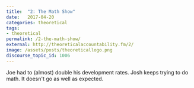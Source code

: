 ```yaml
---
title:  "2: The Math Show"
date:   2017-04-20
categories: theoretical
tags:
- theoretical
permalink: /2-the-math-show/
external: http://theoreticalaccountability.fm/2/
image: /assets/posts/theoreticallogo.png
discourse_topic_id: 1006
---
```

Joe had to (almost) double his development rates. Josh keeps trying to do math. It doesn't go as well as expected.
<!--more-->